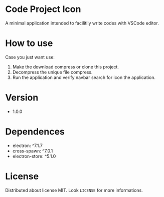 # Code Project Icon

A minimal application intended to facilitily write codes with VSCode editor.


# How to use

Case you just want use:

1. Make the download compress or clone this project.
2. Decompress the unique file compress.
3. Run the application and verify navbar search for icon the application.

# Version

* 1.0.0

# Dependences

* electron: ^7.1.7
* cross-spawn: ^7.0.1
* electron-store: ^5.1.0


# License

Distributed about license MIT. Look `LICENSE` for more informations. 

